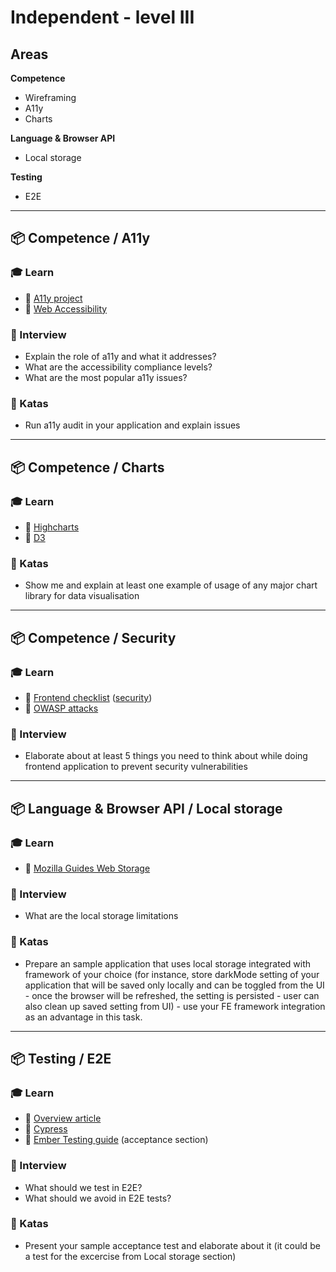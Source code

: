 # Independent - level III

## Areas

**Competence**

- Wireframing
- A11y
- Charts

**Language & Browser API**

- Local storage

**Testing**

- E2E

---

## 📦 Competence / A11y

### 🎓 Learn

- 📗 [A11y project](https://a11yproject.com/)
- 📗 [Web Accessibility](https://developer.mozilla.org/en-US/docs/Web/Accessibility)

### 🎤 Interview

- Explain the role of a11y and what it addresses?
- What are the accessibility compliance levels?
- What are the most popular a11y issues?

### 📝 Katas

- Run a11y audit in your application and explain issues

---

## 📦 Competence / Charts

### 🎓 Learn

- 📗 [Highcharts](https://www.highcharts.com/)
- 📙 [D3](https://d3js.org/)

### 📝 Katas

- Show me and explain at least one example of usage of any major chart library for data visualisation

---

## 📦 Competence / Security

### 🎓 Learn

- 📗 [Frontend checklist](https://frontendchecklist.io/) ([security](https://github.com/thedaviddias/Front-End-Checklist#security))
- 📗 [OWASP attacks](https://www.owasp.org/index.php/Category:Attack)

### 🎤 Interview

- Elaborate about at least 5 things you need to think about while doing frontend application to prevent security vulnerabilities

---

## 📦 **Language & Browser API** / Local storage

### 🎓 Learn

- 📗 [Mozilla Guides Web Storage](https://developer.mozilla.org/en-US/docs/Web/API/Web_Storage_API)

### 🎤 Interview

- What are the local storage limitations

### 📝 Katas

- Prepare an sample application that uses local storage integrated with framework of your choice (for instance, store darkMode setting of your application that will be saved only locally and can be toggled from the UI - once the browser will be refreshed, the setting is persisted - user can also clean up saved setting from UI) - use your FE framework integration as an advantage in this task.

---

## 📦 **Testing** / E2E

### 🎓 Learn

- 📗 [Overview article](https://www.lambdatest.com/blog/all-you-need-to-know-about-end-to-end-testing/)
- 📙 [Cypress](https://www.cypress.io/)
- 📙 [Ember Testing guide](https://github.com/PoslinskiNet/ember-testing-guide) (acceptance section)

### 🎤 Interview

- What should we test in E2E?
- What should we avoid in E2E tests?

### 📝 Katas

- Present your sample acceptance test and elaborate about it (it could be a test for the excercise from Local storage section)
